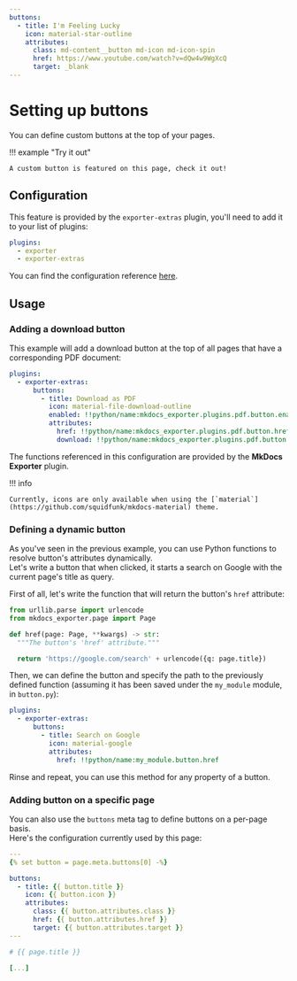 ```yaml
---
buttons:
  - title: I'm Feeling Lucky
    icon: material-star-outline
    attributes:
      class: md-content__button md-icon md-icon-spin
      href: https://www.youtube.com/watch?v=dQw4w9WgXcQ
      target: _blank
---
```


# Setting up buttons

You can define custom buttons at the top of your pages.

!!! example "Try it out"

    A custom button is featured on this page, check it out!

## Configuration

This feature is provided by the `exporter-extras` plugin, you'll need to add it to your list of plugins:

```yaml
plugins:
  - exporter
  - exporter-extras
```

You can find the configuration reference [here](../reference/configuration/extras.md).

## Usage

### Adding a download button

This example will add a download button at the top of all pages that have a corresponding PDF document:

```yaml
plugins:
  - exporter-extras:
      buttons:
        - title: Download as PDF
          icon: material-file-download-outline
          enabled: !!python/name:mkdocs_exporter.plugins.pdf.button.enabled
          attributes:
            href: !!python/name:mkdocs_exporter.plugins.pdf.button.href
            download: !!python/name:mkdocs_exporter.plugins.pdf.button.download
```

The functions referenced in this configuration are provided by the **MkDocs Exporter** plugin.

!!! info

    Currently, icons are only available when using the [`material`](https://github.com/squidfunk/mkdocs-material) theme.

### Defining a dynamic button

As you've seen in the previous example, you can use Python functions to resolve button's attributes dynamically.  
Let's write a button that when clicked, it starts a search on Google with the current page's title as query.

First of all, let's write the function that will return the button's `href` attribute:

```python
from urllib.parse import urlencode
from mkdocs_exporter.page import Page

def href(page: Page, **kwargs) -> str:
  """The button's 'href' attribute."""

  return 'https://google.com/search' + urlencode({q: page.title})
```

Then, we can define the button and specify the path to the previously defined function (assuming it has been saved under the `my_module` module, in `button.py`):

```yaml
plugins:
  - exporter-extras:
      buttons:
        - title: Search on Google
          icon: material-google
          attributes:
            href: !!python/name:my_module.button.href
```

Rinse and repeat, you can use this method for any property of a button.

### Adding button on a specific page

You can also use the `buttons` meta tag to define buttons on a per-page basis.  
Here's the configuration currently used by this page:

```yaml
---
{% set button = page.meta.buttons[0] -%}

buttons:
  - title: {{ button.title }}
    icon: {{ button.icon }}
    attributes:
      class: {{ button.attributes.class }}
      href: {{ button.attributes.href }}
      target: {{ button.attributes.target }}
---

# {{ page.title }}

[...]
```
